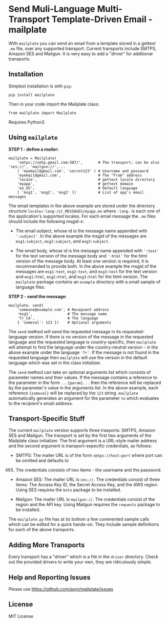 Send Muli-Language Multi-Transport Template-Driven Email - mailplate
===

With `mailplate` you can send an email from a template stored in a gettext `.mo` file, over any
supported transport. Current transports include SMTPS, Amazon SES and Mailgun. It is very easy to add
a "driver" for additional transports.

Installation
---

Simplest installation is with `pip`:

    pip install mailplate

Then in your code import the Mailplate class:

    from mailplate import Mailplate

Requires Python3.

Using `mailplate`
---

**STEP 1 - define a mailer:**

    mailplate = Mailplate(
        'smtps://smtp.gmail.com:587/',       # The transport; can be also 'ses://', 'mailgun://',...
        ( 'myemail@gmail.com', 'secret123' ) # Username and password
        'myemail@gmail.com',                 # The "From" address
        'locale',                            # gettext locale directory
        'myapp',                             # gettext domain
        'en_US',                             # Default language
        [ 'msg1', 'msg2', 'msg3' ])          # List of app's email messages

The email templates in the above example are stored under the directory structure
`locale/-lang-/LC_MESSAGES/myapp.mo` where `-lang-` is each one of the application's supported
locales. For each email message the `.mo` files should include the following msgid-s:

- The email subject, whose id is the message name appended with `':subject'`. In the above example
the msgid of the messages are `msg1:subject`, `msg2:subject`, and `msg3:subject`.

- The email body, whose id is the message name appended with `':text'` for the text version of the
message body and `':html'` for the html version of the message body. At least one version is
required, it is recommended to provide both. In the above example the msgid of the messages are
`msg1:text`, `msg2:text`, and `msg3:text` for the text version and `msg1:html`, `msg2:html`, and
`msg3:html` for the html version. The `mailplate` package contains an `example` directory with a
small sample of language files.

**STEP 2 - send the message:**

    mailplate. send(
        'someone@example.com', # Recepient address
        'msg1',                # The message name
        'fr_CA',               # The language
        { 'someval': 123 })    # Optional arguments

The `send` method will send the requested message in its requested-language version. If there is no
version of the message in the requested language and the requested language is country-specific, then
`mailplate` will attempt to find the language under the country-neutral version - in the above
example under the language `'fr'`. If the message is not found in the requested language then
`mailplate` will use the version in the default language which was set in the class initializer.

The `send` method can take an optional arguments list which consists of parameter names and their
values. If the message contains a reference to the parameter in the form `...{param}...` then the
reference will be replaced by the parameter's value in the arguments list. In the above example, each
reference `{someval}` will be replaced by the `123` string. `mailplate` automatically generates an
argument for the parameter `to` which evaluates to the recipient's email address.

Transport-Specific Stuff
---

The current `mailplate` version supports three trasports: SMTPS, Amazon SES and Mailgun. The
transport is set by the first two arguments of the Mailplate class initializer. The first argument is
a URL-style mailer address and the second argument is transport-sepecific credentials, as follows:

- SMTPS: The mailer URL is of the form `smtps://host:port` where port can be omitted and defaults to
465. The credentials consists of two items - the username and the password.

- Amazon SES: The mailer URL is `ses://`. The credentials consist of three items: The Access Key
ID, the Secret Access Key, and the AWS region. Using SES requires the `boto` package to be installed.

- Mailgun: The mailer URL is `mailgun://`. The credentials consist of the region and the API key.
Using Mailgun requires the `requests` package to be installed.

The `mailplate.py` file has at its bottom a few commented sample calls which can be edited for a
quick hands-on. They include sample definitions for each of the above transports.

Adding More Transports
---

Every transport has a "driver" which is a file in the `driver` directory. Check out the provided
drivers to write your own, they are ridiculously simple.

Help and Reporting Issues
---

Please use <https://github.com/avnr/mailplate/issues>

License
---

MIT License

